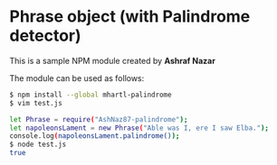 # Phrase object (with Palindrome detector)

This is a sample NPM module created by **Ashraf Nazar**

The module can be used as follows:

```bash
$ npm install --global mhartl-palindrome
$ vim test.js

let Phrase = require("AshNaz87-palindrome");
let napoleonsLament = new Phrase("Able was I, ere I saw Elba.");
console.log(napoleonsLament.palindrome());
$ node test.js
true
```